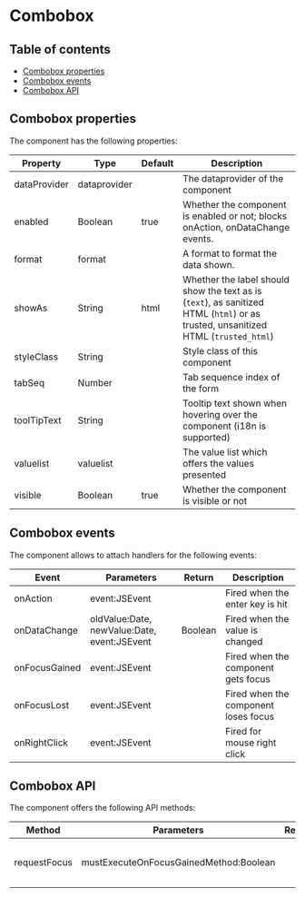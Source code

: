 # Combobox

## Table of contents

* [Combobox properties](Combobox.md#combobox-properties)
* [Combobox events](Combobox.md#combobox-events)
* [Combobox API](Combobox.md#combobox-api)

## Combobox properties

The component has the following properties:

| Property     | Type         | Default | Description                                                                                                                        |
| ------------ | ------------ | ------- | ---------------------------------------------------------------------------------------------------------------------------------- |
| dataProvider | dataprovider |         | The dataprovider of the component                                                                                                  |
| enabled      | Boolean      | true    | Whether the component is enabled or not; blocks onAction, onDataChange events.                                                     |
| format       | format       |         | A format to format the data shown.                                                                                                 |
| showAs       | String       | html    | Whether the label should show the text as is (`text`), as sanitized HTML (`html`) or as trusted, unsanitized HTML (`trusted_html`) |
| styleClass   | String       |         | Style class of this component                                                                                                      |
| tabSeq       | Number       |         | Tab sequence index of the form                                                                                                     |
| toolTipText  | String       |         | Tooltip text shown when hovering over the component (i18n is supported)                                                            |
| valuelist    | valuelist    |         | The value list which offers the values presented                                                                                   |
| visible      | Boolean      | true    | Whether the component is visible or not                                                                                            |

## Combobox events

The component allows to attach handlers for the following events:

| Event         | Parameters                                  | Return  | Description                          |
| ------------- | ------------------------------------------- | ------- | ------------------------------------ |
| onAction      | event:JSEvent                               |         | Fired when the enter key is hit      |
| onDataChange  | oldValue:Date, newValue:Date, event:JSEvent | Boolean | Fired when the value is changed      |
| onFocusGained | event:JSEvent                               |         | Fired when the component gets focus  |
| onFocusLost   | event:JSEvent                               |         | Fired when the component loses focus |
| onRightClick  | event:JSEvent                               |         | Fired for mouse right click          |

## Combobox API

The component offers the following API methods:

| Method       | Parameters                             | Return | Description                       |
| ------------ | -------------------------------------- | ------ | --------------------------------- |
| requestFocus | mustExecuteOnFocusGainedMethod:Boolean |        | Sets the focus to this component. |
